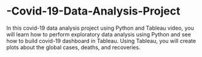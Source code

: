 # -Covid-19-Data-Analysis-Project

In this covid-19 data analysis project using Python and Tableau video, you will learn how to perform exploratory data analysis using Python and see how to build covid-19 dashboard in Tableau. Using Tableau, you will create plots about the global cases, deaths, and recoveries.
